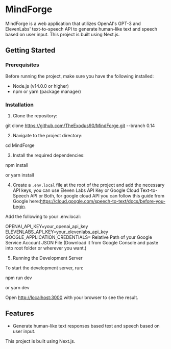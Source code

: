 # MindForge

MindForge is a web application that utilizes OpenAI's GPT-3 and ElevenLabs' text-to-speech API to generate human-like text and speech based on user input. This project is built using Next.js.

## Getting Started

### Prerequisites

Before running the project, make sure you have the following installed:

- Node.js (v14.0.0 or higher)
- npm or yarn (package manager)

### Installation

1. Clone the repository:
   
git clone https://github.com/TheExodus90/MindForge.git --branch 0.14


2. Navigate to the project directory:

cd MindForge


3. Install the required dependencies:

npm install

or
yarn install


4. Create a `.env.local` file at the root of the project and add the necessary API keys, you can use Eleven Labs API Key or Google Cloud Text-to-Speech API or Both, for google cloud API you can follow this guide from Google here:https://cloud.google.com/speech-to-text/docs/before-you-begin.

Add the following to your .env.local:

OPENAI_API_KEY=your_openai_api_key
ELEVENLABS_API_KEY=your_elevenlabs_api_key
GOOGLE_APPLICATION_CREDENTIALS= Relative Path of your Google Service Account JSON File (Download it from Google Console and paste into root folder or wherever you want.)


5. Running the Development Server

To start the development server, run:

npm run dev

or
yarn dev


Open [http://localhost:3000](http://localhost:3000) with your browser to see the result.

## Features

- Generate human-like text responses based text and speech based on user input. 

This project is built using Next.js.
